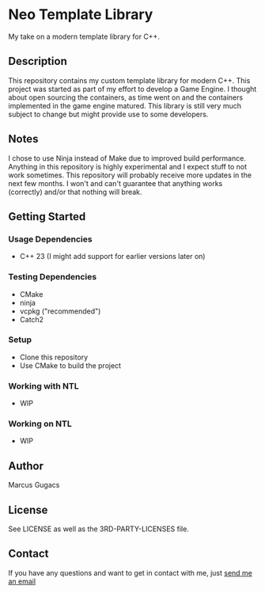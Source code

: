 # Neo Template Library
My take on a modern template library for C++. 

## Description
This repository contains my custom template library for modern C++.
This project was started as part of my effort to develop a Game Engine.
I thought about open sourcing the containers, as time went on and the containers implemented in the game engine matured.
This library is still very much subject to change but might provide use to some developers.

## Notes
I chose to use Ninja instead of Make due to improved build performance.
Anything in this repository is highly experimental and I expect stuff to not work sometimes.
This repository will probably receive more updates in the next few months.
I won't and can't guarantee that anything works (correctly) and/or that nothing will break.

## Getting Started
### Usage Dependencies
* C++ 23 (I might add support for earlier versions later on)

### Testing Dependencies
* CMake
* ninja
* vcpkg ("recommended")
* Catch2

### Setup
* Clone this repository
* Use CMake to build the project

### Working with NTL
* WIP

### Working on NTL
* WIP

## Author
Marcus Gugacs

## License
See LICENSE as well as the 3RD-PARTY-LICENSES file.

## Contact
If you have any questions and want to get in contact with me, just [send me an email](mailto:iimpaq@proton.me)
